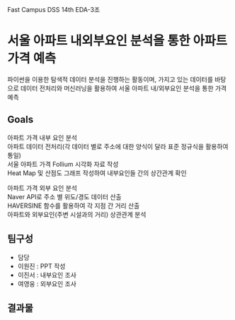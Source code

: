 Fast Campus DSS 14th EDA-3조
# 서울 아파트 내외부요인 분석을 통한 아파트 가격 예측

파이썬을 이용한 탐색적 데이터 분석을 진행하는 활동이며, 가지고 있는 데이터를 바탕으로 데이터 전처리와 머신러닝을 활용하여 서울 아파트 내/외부요인 분석을 통한 가격 예측

## Goals

아파트 가격 내부 요인 분석  
 아파트 데이터 전처리(각 데이터 별로 주소에 대한 양식이 달라 표준 정규식을 활용하여 통일)  
 서울 아파트 가격 Follium 시각화 자료 작성  
 Heat Map 및 산점도 그래프 작성하여 내부요인들 간의 상간관계 확인  

아파트 가격 외부 요인 분석  
 Naver API로 주소 별 위도/경도 데이터 산출  
 HAVERSINE 함수를 활용하여 각 지점 간 거리 산출  
 아파트와 외부요인(주변 시설과의 거리) 상관관계 분석  
 
 
 ## 팀구성


- 담당 
 - 이원진 : PPT 작성  
 - 이진서 : 내부요인 조사  
 - 여영웅 : 외부요인 조사  

## 결과물
   ###
   
